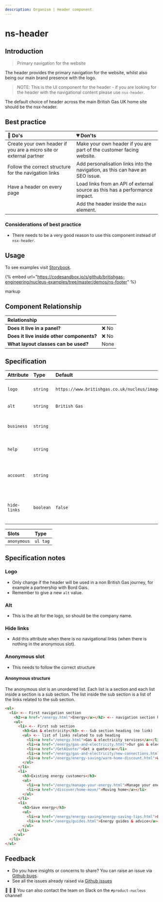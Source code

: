 ```yaml
---
description: Organism | Header component.
---
```


# ns-header

## Introduction

> Primary navigation for the website

The header provides the primary navigation for the website, whilst also being our main brand presence with the logo.

> NOTE: This is the UI component for the header - if you are looking for the header with the navigational content please use `nsx-header`.

The default choice of header across the main British Gas UK home site should be the nsx-header. 

## Best practice

| 💚 Do's | 💔 Don'ts |
| :--- | :--- |
| Create your own header if you are a micro site or external partner | Make your own header if you are part of the customer facing website. |
| Follow the correct structure for the navigation links | Add personalisation links into the navigation, as this can have an SEO issue. |
| Have a header on every page | Load links from an API of external source as this has a performance impact. |
|  | Add the header inside the `main` element. |

### Considerations of best practice

* There needs to be a very good reason to use this component instead of `nsx-header`.

## Usage

To see examples visit [Storybook](https://www.britishgas.co.uk/nucleus/demo/index.html?path=/story/ns-footer--component).

{% embed url="https://codesandbox.io/s/github/britishgas-engineering/nucleus-examples/tree/master/demos/ns-footer" %}

markup
<ns-header></ns-header>

## Component Relationship

| **Relationship**|  |
| :---  | :--- |
| **Does it live in a panel?** | ❌ No |
| **Does it live inside other components?** | ❌ No |
| **What layout classes can be used?** | None |

## Specification

| Attribute | Type | Default | Options | Description |
| :--- | :--- | :--- | :--- | :--- |
| `logo`    | `string` | `https://www.britishgas.co.uk/nucleus/images/logo.svg` |  |URL to point to logo|
| `alt`    | `string` | `British Gas` |  |Alternative text for logo|
| `business`    | `string` |  |  |Optional link to business section|
| `help`    | `string` |  |  |Option link to help section|
| `account`    | `string` |  |  |Optional link to online account section|
| `hide-links` | `boolean` | `false` | `true`,`false` |Hide navigation and related navigational elements|

| Slots | Type |
| :--- | :--- |
| `anonymous` | `ul tag` |

## Specification notes

### Logo

* Only change if the header will be used in a non British Gas journey, for example a partnership with Bord Gais.
* Remember to give a new `alt` value.

### Alt

* This is the alt for the logo, so should be the company name.

### Hide links

* Add this attribute when there is no navigational links (when there is nothing in the anonymous slot).

### Anonymous slot

* This needs to follow the correct structure

#### Anonymous structure

The anonymous slot is an unordered list. Each list is a section and each list inside a section is a sub section. The list inside the sub section is a list of the links related to the sub section.

```html
<ul>
  <li> <-- First navigation section
    <h2><a href="/energy.html">Energy</a></h2> <-- navigation section heading (has a link)
    <ul>
      <li> <-- First sub section
        <h3>Gas & electricity</h3> <-- Sub section heading (no link)
        <ul> <-- list of links related to sub heading
          <li><a href="/energy.html">Gas & electricity services</a></li>
          <li><a href="/energy/gas-and-electricity.html">Our gas & electricity tariffs</a></li>
          <li><a href="/GetAQuote/">Get a quote</a></li>
          <li><a href="/energy/gas-and-electricity/new-connections.html">Connections for new builds</a></li>
          <li><a href="/energy/energy-saving/warm-home-discount.html">Warm Home Discount</a></li>
        </ul>
      </li>
      <li>
        <h3>Existing energy customers</h3>
        <ul>
          <li><a href="/energy/manage-your-energy.html">Manage your energy</a></li>
          <li><a href="/discover/home-move/">Moving home</a></li>
        </ul>
      </li>
      <li>
        <h3>Save energy</h3>
        <ul>
          <li><a href="/energy/energy-saving/energy-saving-tips.html">Energy saving tips</a></li>
          <li><a href="/energy/guides.html">Energy guides & advice</a></li>
        </ul>
      </li>
    </ul>
  </li>
</ul>
```

## Feedback

* Do you have insights or concerns to share? You can raise an issue via [Github bugs](https://github.com/ConnectedHomes/nucleus/issues/new?assignees=&labels=Bug&template=a--bug-report.md&title=[bug]%20[ns-footer]).
* See all the issues already raised via [Github issues](https://github.com/connectedHomes/nucleus/issues?utf8=%E2%9C%93&q=is%3Aopen+is%3Aissue+label%3ABug+[ns-footer])

💩 🎉 🦄 You can also contact the team on Slack on the `#product-nucleus` channel!
